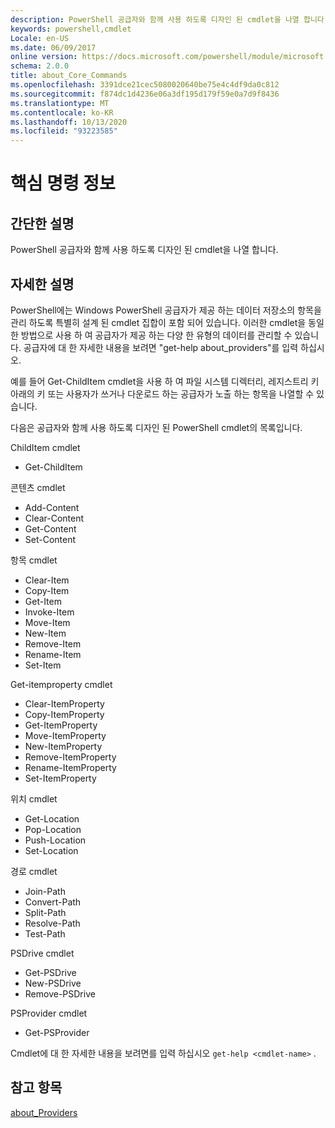 ```yaml
---
description: PowerShell 공급자와 함께 사용 하도록 디자인 된 cmdlet을 나열 합니다.
keywords: powershell,cmdlet
Locale: en-US
ms.date: 06/09/2017
online version: https://docs.microsoft.com/powershell/module/microsoft.powershell.core/about/about_core_commands?view=powershell-5.1&WT.mc_id=ps-gethelp
schema: 2.0.0
title: about_Core_Commands
ms.openlocfilehash: 3391dce21cec5080020640be75e4c4df9da0c812
ms.sourcegitcommit: f874dc1d4236e06a3df195d179f59e0a7d9f8436
ms.translationtype: MT
ms.contentlocale: ko-KR
ms.lasthandoff: 10/13/2020
ms.locfileid: "93223585"
---
```

# <a name="about-core-commands"></a>핵심 명령 정보

## <a name="short-description"></a>간단한 설명

PowerShell 공급자와 함께 사용 하도록 디자인 된 cmdlet을 나열 합니다.

## <a name="long-description"></a>자세한 설명

PowerShell에는 Windows PowerShell 공급자가 제공 하는 데이터 저장소의 항목을 관리 하도록 특별히 설계 된 cmdlet 집합이 포함 되어 있습니다.
이러한 cmdlet을 동일한 방법으로 사용 하 여 공급자가 제공 하는 다양 한 유형의 데이터를 관리할 수 있습니다. 공급자에 대 한 자세한 내용을 보려면 "get-help about_providers"를 입력 하십시오.

예를 들어 Get-ChildItem cmdlet을 사용 하 여 파일 시스템 디렉터리, 레지스트리 키 아래의 키 또는 사용자가 쓰거나 다운로드 하는 공급자가 노출 하는 항목을 나열할 수 있습니다.

다음은 공급자와 함께 사용 하도록 디자인 된 PowerShell cmdlet의 목록입니다.

ChildItem cmdlet

- Get-ChildItem

콘텐츠 cmdlet

- Add-Content
- Clear-Content
- Get-Content
- Set-Content

항목 cmdlet

- Clear-Item
- Copy-Item
- Get-Item
- Invoke-Item
- Move-Item
- New-Item
- Remove-Item
- Rename-Item
- Set-Item

Get-itemproperty cmdlet

- Clear-ItemProperty
- Copy-ItemProperty
- Get-ItemProperty
- Move-ItemProperty
- New-ItemProperty
- Remove-ItemProperty
- Rename-ItemProperty
- Set-ItemProperty

위치 cmdlet

- Get-Location
- Pop-Location
- Push-Location
- Set-Location

경로 cmdlet

- Join-Path
- Convert-Path
- Split-Path
- Resolve-Path
- Test-Path

PSDrive cmdlet

- Get-PSDrive
- New-PSDrive
- Remove-PSDrive

PSProvider cmdlet

- Get-PSProvider

Cmdlet에 대 한 자세한 내용을 보려면를 입력 하십시오 `get-help <cmdlet-name>` .

## <a name="see-also"></a>참고 항목

[about_Providers](about_Providers.md)
